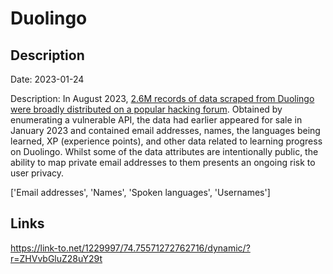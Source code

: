 # Duolingo

## Description

Date: 2023-01-24

Description:
In August 2023, <a href="https://www.bleepingcomputer.com/news/security/scraped-data-of-26-million-duolingo-users-released-on-hacking-forum/" target="_blank" rel="noopener">2.6M records of data scraped from Duolingo were broadly distributed on a popular hacking forum</a>. Obtained by enumerating a vulnerable API, the data had earlier appeared for sale in January 2023 and contained email addresses, names, the languages being learned, XP (experience points), and other data related to learning progress on Duolingo. Whilst some of the data attributes are intentionally public, the ability to map private email addresses to them presents an ongoing risk to user privacy.


['Email addresses', 'Names', 'Spoken languages', 'Usernames']

## Links

https://link-to.net/1229997/74.75571272762716/dynamic/?r=ZHVvbGluZ28uY29t